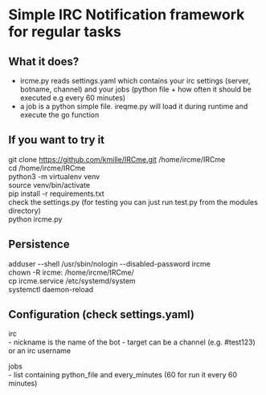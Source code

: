 # Simple IRC Notification framework for regular tasks

## What it does? 
- ircme.py reads settings.yaml which contains your irc settings (server, botname, channel) and your jobs (python file + how often it should be executed e.g every 60 minutes)
- a job is a python simple file. ireqme.py will load it during runtime and execute the go function

## If you want to try it
git clone https://github.com/kmille/IRCme.git /home/ircme/IRCme  
cd /home/ircme/IRCme  
python3 -m virtualenv venv  
source venv/bin/activate  
pip install -r requirements.txt  
check the settings.py (for testing you can just run test.py from the modules directory)  
python ircme.py  

## Persistence
adduser --shell /usr/sbin/nologin --disabled-password ircme  
chown -R ircme: /home/ircme/IRCme/  
cp ircme.service /etc/systemd/system  
systemctl daemon-reload  

## Configuration (check settings.yaml)
irc  
    - nickname is the name of the bot
    - target can be a channel (e.g. #test123) or an irc username

jobs  
    - list containing python_file and every_minutes (60 for run it every 60 minutes)

